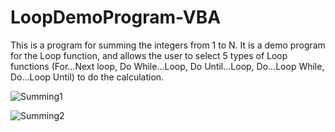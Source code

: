 # LoopDemoProgram-VBA
This is a program for summing the integers from 1 to N. It is a demo program for the Loop function, and allows the user to select 5 types of Loop functions (For...Next loop, Do While...Loop, Do Until...Loop, Do...Loop While, Do...Loop Until) to do the calculation.

![Summing1](https://user-images.githubusercontent.com/56721456/112745423-3c7b6500-8fe3-11eb-956b-3f1d0358b3fe.JPG)

![Summing2](https://user-images.githubusercontent.com/56721456/112745431-4309dc80-8fe3-11eb-9d67-4e51194f0213.JPG)

